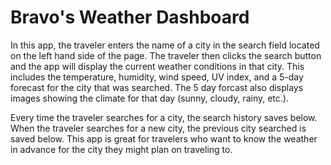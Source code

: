 # Bravo's Weather Dashboard

In this app, the traveler enters the name of a city in the search field located on the left hand side of the page. The traveler then clicks the search button and the app will display the current weather conditions in that city. This includes the temperature, humidity, wind speed, UV index, and a 5-day forecast for the city that was searched. The 5 day forcast also displays images showing the climate for that day (sunny, cloudy, rainy, etc.).

Every time the traveler searches for a city, the search history saves below. When the traveler searches for a new city, the previous city searched is saved below. This app is great for travelers who want to know the weather in advance for the city they might plan on traveling to. 